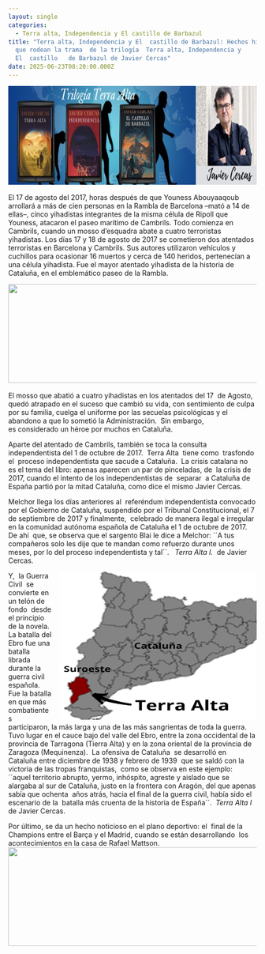 ```yaml
---
layout: single
categories:
  - Terra alta, Independencia y El castillo de Barbazul
title: "Terra alta, Independencia y El  castillo de Barbazul: Hechos históricos
  que rodean la trama  de la trilogía  Terra alta, Independencia y
  El  castillo   de Barbazul de Javier Cercas"
date: 2025-06-23T08:20:00.000Z
---
```

<img src="/assets/img/banner.jpg" width="700" height="200">

El 17 de agosto del 2017, horas después de que  Youness Abouyaaqoub arrollará a más de cien personas en la Rambla de Barcelona –mató a 14 de ellas–, cinco yihadistas integrantes de la misma célula de Ripoll que Youness, atacaron el paseo marítimo de Cambrils. Todo comienza en Cambrils, cuando un mosso d’esquadra abate a cuatro terroristas yihadistas. Los días 17 y 18 de agosto de 2017 se cometieron dos atentados terroristas en Barcelona y Cambrils. Sus autores  utilizaron vehículos y   cuchillos para ocasionar 16 muertos y cerca de 140 heridos, pertenecían a una célula yihadista. Fue el mayor atentado yihadista de la historia de Cataluña, en el  emblemático paseo de la Rambla. 

<img src="/assets/img/la-rambla.png" width="700" height="200">

El mosso que abatió a cuatro yihadistas en los atentados del 17  de Agosto, 
quedó atrapado en el suceso que cambió su vida, con sentimiento de culpa
por su familia, cuelga el uniforme por las secuelas psicológicas y el abandono a
que lo sometió la Administración.  Sin embargo,  es considerado un
héroe por muchos en Cataluña.

Aparte del atentado de Cambrils, también se toca la consulta independentista del 1 de octubre de 2017.  Terra Alta  tiene como  trasfondo el  proceso independentista que sacude a Cataluña.  La crisis catalana no es el tema del libro: apenas aparecen un par de pinceladas, de  la crisis de 2017, cuando el intento de los independentistas de  separar  a Cataluña de España partió por la mitad Cataluña, como dice el mismo Javier Cercas.

Melchor llega los días anteriores al  referéndum independentista
convocado por el Gobierno de Cataluña, suspendido por el Tribunal
Constitucional, el 7 de septiembre de 2017 y finalmente,  celebrado de manera ilegal e irregular en la comunidad autónoma española de Cataluña el 1 de octubre de 2017.  De ahí  que, se observa que el sargento Blai le dice a Melchor: ´´A tus
compañeros solo les dije que te mandan como refuerzo durante unos meses, por lo
del proceso independentista y tal´´.   *Terra Alta I.*  de Javier Cercas.

<img src="/assets/img/ubicacion-de-terra-alta.png" alt="ubicacion-de-terra-alta" width="400" height="300" style="float: right; margin-left: 15px;">

Y,  la Guerra Civil  se convierte en un telón de fondo  desde el principio de la novela.  La batalla del Ebro fue una batalla librada durante la guerra civil española. Fue la batalla en que más combatientes participaron, la más larga y una de las más sangrientas de toda la guerra. Tuvo lugar en el cauce bajo del valle del Ebro, entre la zona occidental de la provincia de Tarragona (Tierra Alta) y en la zona oriental de la provincia de
Zaragoza (Mequinenza).  La ofensiva de Cataluña  se desarrolló en Cataluña entre
diciembre de 1938 y febrero de 1939  que se saldó con la victoria de las tropas franquistas,  como se observa en este ejemplo:  ´´aquel territorio
abrupto, yermo, inhóspito, agreste y aislado que se alargaba al sur de
Cataluña, justo en la frontera con Aragón, del que apenas sabía que
ochenta  años atrás, hacia el final de la guerra civil, había sido el escenario de la 
batalla más cruenta de la historia de España´´.  *Terra Alta I* de Javier Cercas.

Por último, se da un hecho noticioso en el plano deportivo: el  final de la Champions entre el Barça y el Madrid, cuando se están desarrollando  los acontecimientos en la casa de Rafael Mattson.
<img src="/assets/img/barca-y-madrid.png.png" width="700" height="200">

